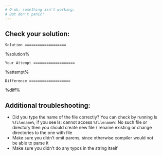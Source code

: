 ```yaml
---
# O-oh, something isn't working.
# But don't panic!  
---
```


## Check your solution:

`Solution
===================`

%solution%

`Your Attempt
===================`

%attempt%

`Difference
===================`

%diff%

## Additional troubleshooting:
 * Did you type the name of the file correctly? You can check by running ls `%filename%`, if you see ls: cannot access `%filename%`: No such file or directory then you should create new file / rename existing or change directories to the one with file
 * Make sure you didn't omit parens, since otherwise compiler would not be able to parse it
 * Make sure you didn't do any typos in the string itself
